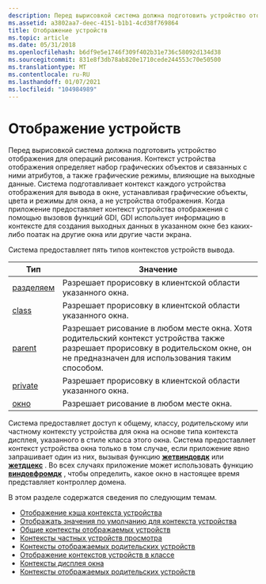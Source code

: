 ```yaml
---
description: Перед вырисовкой система должна подготовить устройство отображения для операций рисования.
ms.assetid: a3802aa7-deec-4151-b1b1-4cd38f769864
title: Отображение устройств
ms.topic: article
ms.date: 05/31/2018
ms.openlocfilehash: b6df9e5e1746f309f402b31e736c58092d134d38
ms.sourcegitcommit: 831e8f3db78ab820e1710cede244553c70e50500
ms.translationtype: MT
ms.contentlocale: ru-RU
ms.lasthandoff: 01/07/2021
ms.locfileid: "104984989"
---
```

# <a name="display-devices"></a>Отображение устройств

Перед вырисовкой система должна подготовить устройство отображения для операций рисования. Контекст устройства отображения определяет набор графических объектов и связанных с ними атрибутов, а также графические режимы, влияющие на выходные данные. Система подготавливает контекст каждого устройства отображения для вывода в окне, устанавливая графические объекты, цвета и режимы для окна, а не устройства отображения. Когда приложение предоставляет контекст устройства отображения с помощью вызовов функций GDI, GDI использует информацию в контексте для создания выходных данных в указанном окне без каких-либо поатак на другие окна или другие части экрана.

Система предоставляет пять типов контекстов устройств вывода.



| Тип                                           | Значение                                                                                                                                                          |
|------------------------------------------------|------------------------------------------------------------------------------------------------------------------------------------------------------------------|
| [разделяем](common-display-device-contexts.md)   | Разрешает прорисовку в клиентской области указанного окна.                                                                                                        |
| [class](class-display-device-contexts.md)     | Разрешает прорисовку в клиентской области указанного окна.                                                                                                        |
| [parent](parent-display-device-contexts.md)   | Разрешает рисование в любом месте окна. Хотя родительский контекст устройства также разрешает прорисовку в родительском окне, он не предназначен для использования таким способом. |
| [private](private-display-device-contexts.md) | Разрешает прорисовку в клиентской области указанного окна.                                                                                                        |
| [окно](window-display-device-contexts.md)   | Разрешает рисование в любом месте окна.                                                                                                                          |



 

Система предоставляет доступ к общему, классу, родительскому или частному контексту устройства для окна на основе типа контекста дисплея, указанного в стиле класса этого окна. Система предоставляет контекст устройства окна только в том случае, если приложение явно запрашивает один из них, вызывая функцию [**жетвиндовдк**](/windows/desktop/api/Winuser/nf-winuser-getwindowdc) или [**жетдцекс**](/windows/desktop/api/Winuser/nf-winuser-getdcex) . Во всех случаях приложение может использовать функцию [**виндовфромдк**](/windows/desktop/api/Winuser/nf-winuser-windowfromdc) , чтобы определить, какое окно в настоящее время представляет контроллер домена.

В этом разделе содержатся сведения по следующим темам.

-   [Отображение кэша контекста устройства](display-device-context-cache.md)
-   [Отображать значения по умолчанию для контекста устройства](display-device-context-defaults.md)
-   [Общие контексты отображаемых устройств](common-display-device-contexts.md)
-   [Контексты частных устройств просмотра](private-display-device-contexts.md)
-   [Контексты отображаемых родительских устройств](parent-display-device-contexts.md)
-   [Отображение контекстов устройств в классе](class-display-device-contexts.md)
-   [Контексты дисплея окна](window-display-device-contexts.md)
-   [Контексты отображаемых родительских устройств](parent-display-device-contexts.md)

 

 



